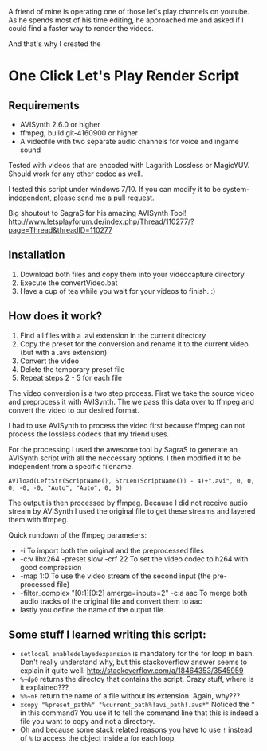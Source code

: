 A friend of mine is operating one of those let's play channels on youtube. As he spends most of his time editing, he approached me and asked if I could find a faster way to render the videos.

And that's why I created the 
# One Click Let's Play Render Script

## Requirements

- AVISynth 2.6.0 or higher
- ffmpeg, build git-4160900 or higher
- A videofile with two separate audio channels for voice and ingame sound

Tested with videos that are encoded with Lagarith Lossless or MagicYUV. Should work for any other codec as well.

I tested this script under windows 7/10. If you can modify it to be system-independent, please send me a pull request.

Big shoutout to SagraS for his amazing AVISynth Tool! http://www.letsplayforum.de/index.php/Thread/110277/?page=Thread&threadID=110277


## Installation

1. Download both files and copy them into your videocapture directory
2. Execute the convertVideo.bat
3. Have a cup of tea while you wait for your videos to finish. :)

## How does it work?

1. Find all files with a .avi extension in the current directory
2. Copy the preset for the conversion and rename it to the current video. (but with a .avs extension)
3. Convert the video
4. Delete the temporary preset file 
5. Repeat steps 2 - 5 for each file

The video conversion is a two step process. First we take the source video and preprocess it with AVISynth. The we pass this data over to ffmpeg and convert the video to our desired format.

I had to use AVISynth to process the video first because ffmpeg can not process the lossless codecs that my friend uses.

For the processing I used the awesome tool by SagraS to generate an AVISynth script with all the neccessary options. I then modified it to be independent from a specific filename.
```
AVIload(LeftStr(ScriptName(), StrLen(ScriptName()) - 4)+".avi", 0, 0, 0, -0, -0, "Auto", "Auto", 0, 0)
```

The output is then processed by ffmpeg. Because I did not receive audio stream by AVISynth I used the original file to get these streams and layered them with ffmpeg.


Quick rundown of the ffmpeg parameters:
- -i To import both the original and the preprocessed files
- -c:v libx264 -preset slow -crf 22	To set the video codec to h264 with good compression
- -map 1:0 To use the video stream of the second input (the pre-processed file)
- -filter_complex "[0:1][0:2] amerge=inputs=2" -c:a aac To merge both audio tracks of the original file and convert them to aac
- lastly you define the name of the output file.

## Some stuff I learned writing this script:

- ```setlocal enabledelayedexpansion``` is mandatory for the for loop in bash. Don't really understand why, but this stackoverflow answer seems to explain it quite well: http://stackoverflow.com/a/18464353/3545959
- ```%~dp0``` returns the directoy that contains the script. Crazy stuff, where is it explained???
- ```%%~nF``` return the name of a file without its extension. Again, why???
- ```xcopy "%preset_path%" "%current_path%!avi_path!.avs*"``` Noticed the * in this command? You use it to tell the command line that this is indeed a file you want to copy and not a directory.
- Oh and because some stack related reasons you have to use ```!``` instead of ```%``` to access the object inside a for each loop.
